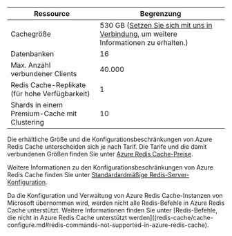 | Ressource | Begrenzung |
|---------------------------------------------|----------------------------------------|
| Cachegröße | 530 GB ([Setzen Sie sich mit uns in Verbindung](mailto:wapteams@microsoft.com?subject=Redis%20Cache%20quota%20increase), um weitere Informationen zu erhalten.) |
| Datenbanken | 16 |
| Max. Anzahl verbundener Clients | 40\.000 |
| Redis Cache-Replikate (für hohe Verfügbarkeit) | 1 |
| Shards in einem Premium-Cache mit Clustering | 10 |

Die erhältliche Größe und die Konfigurationsbeschränkungen von Azure Redis Cache unterscheiden sich je nach Tarif. Die Tarife und die damit verbundenen Größen finden Sie unter [Azure Redis Cache-Preise](https://azure.microsoft.com/pricing/details/cache/).

Weitere Informationen zu den Konfigurationsbeschränkungen von Azure Redis Cache finden Sie unter [Standardardmäßige Redis-Server-Konfiguration](redis-cache/cache-configure.md#default-redis-server-configuration).

Da die Konfiguration und Verwaltung von Azure Redis Cache-Instanzen von Microsoft übernommen wird, werden nicht alle Redis-Befehle in Azure Redis Cache unterstützt. Weitere Informationen finden Sie unter [Redis-Befehle, die nicht in Azure Redis Cache unterstützt werden]((redis-cache/cache-configure.md#redis-commands-not-supported-in-azure-redis-cache).

<!---HONumber=AcomDC_0128_2016-->
